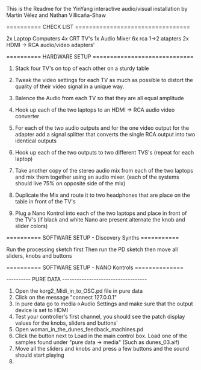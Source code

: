 This is the Readme for the YinYang interactive audio/visual installation 
            by Martin Vélez and Nathan Villicaña-Shaw

========== CHECK LIST =================================

2x Laptop Computers
4x CRT TV's
1x Audio Mixer
6x rca 1->2 atapters
2x HDMI -> RCA audio/video adapters'

========== HARDWARE SETUP =============================

1. Stack four TV's on top of each other on a sturdy table

2. Tweak the video settings for each TV as much as possible to distort the quality of their video signal
    in a unique way.

3. Balence the Audio from each TV so that they are all equal amplitude

4. Hook up each of the two laptops to an HDMI -> RCA audio video converter

5. For each of the two audio outputs and for the one video output for the
    adapter add a signal splitter that converts the single RCA output into two identical outputs

6. Hook up each of the two outputs to two different TVS's (repeat for each laptop)

7. Take another copy of the stereo audio mix from each of the two laptops and mix them together using
    an audio mixer. (each of the systems should live 75% on opposite side of the mix)

8. Duplicate the Mix and route it to two headphones that are place on the table in front of the TV's

9. Plug a Nano Kontrol into each of the two laptops and place in front of the TV's (if black and white Nano are present alternate the knob and slider colors)


========== SOFTWARE SETUP - Discovery Synths ===========

Run the processing sketch first
Then run the PD sketch
then move all sliders, knobs and buttons

========== SOFTWARE SETUP - NANO Kontrols ==============

---------- PURE DATA -----------------------------------
1. Open the korg2_Midi_in_to_OSC.pd file in pure data
2. Click on the message "connect 127.0.0.1"
3. In pure data go to media->Audio Settings and make sure that the output device is set to HDMI
4. Test your controller's first channel, you should see the patch display values for the knobs, sliders and buttons' 
5. Open woman_in_the_dunes_feedback_machines.pd
6. Click the button next to Load in the main control box. Load one of the samples found under "pure data -> media" (Such as dunes_03.aif)
7. Move all the sliders and knobs and press a few buttons and the sound should start playing
8.
